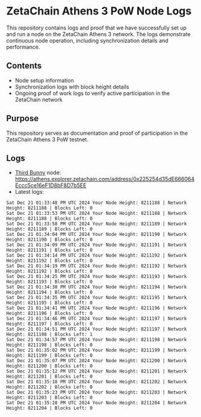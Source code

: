 # ZetaChain Athens 3 PoW Node Logs
This repository contains logs and proof that we have successfully set up and run a node on the ZetaChain Athens 3 network. The logs demonstrate continuous node operation, including synchronization details and performance.

## Contents
- Node setup information
- Synchronization logs with block height details
- Ongoing proof of work logs to verify active participation in the ZetaChain network

## Purpose
This repository serves as documentation and proof of participation in the ZetaChain Athens 3 PoW testnet.

## Logs

- [Third Bunny](https://thirdbunny.xyz/) node: https://athens.explorer.zetachain.com/address/0x225254d35dE666064Eccc5ce16eF1D8bF8D7b5EE
- Latest logs:
```
Sat Dec 21 01:33:48 PM UTC 2024 Your Node Height: 8211188 | Network Height: 8211188 | Blocks Left: 0
Sat Dec 21 01:33:53 PM UTC 2024 Your Node Height: 8211188 | Network Height: 8211188 | Blocks Left: 0
Sat Dec 21 01:33:58 PM UTC 2024 Your Node Height: 8211189 | Network Height: 8211189 | Blocks Left: 0
Sat Dec 21 01:34:04 PM UTC 2024 Your Node Height: 8211190 | Network Height: 8211190 | Blocks Left: 0
Sat Dec 21 01:34:09 PM UTC 2024 Your Node Height: 8211191 | Network Height: 8211191 | Blocks Left: 0
Sat Dec 21 01:34:14 PM UTC 2024 Your Node Height: 8211192 | Network Height: 8211192 | Blocks Left: 0
Sat Dec 21 01:34:19 PM UTC 2024 Your Node Height: 8211192 | Network Height: 8211192 | Blocks Left: 0
Sat Dec 21 01:34:25 PM UTC 2024 Your Node Height: 8211193 | Network Height: 8211193 | Blocks Left: 0
Sat Dec 21 01:34:30 PM UTC 2024 Your Node Height: 8211194 | Network Height: 8211194 | Blocks Left: 0
Sat Dec 21 01:34:35 PM UTC 2024 Your Node Height: 8211195 | Network Height: 8211195 | Blocks Left: 0
Sat Dec 21 01:34:41 PM UTC 2024 Your Node Height: 8211196 | Network Height: 8211196 | Blocks Left: 0
Sat Dec 21 01:34:46 PM UTC 2024 Your Node Height: 8211197 | Network Height: 8211197 | Blocks Left: 0
Sat Dec 21 01:34:51 PM UTC 2024 Your Node Height: 8211197 | Network Height: 8211198 | Blocks Left: 1
Sat Dec 21 01:34:57 PM UTC 2024 Your Node Height: 8211198 | Network Height: 8211198 | Blocks Left: 0
Sat Dec 21 01:35:02 PM UTC 2024 Your Node Height: 8211199 | Network Height: 8211199 | Blocks Left: 0
Sat Dec 21 01:35:07 PM UTC 2024 Your Node Height: 8211200 | Network Height: 8211200 | Blocks Left: 0
Sat Dec 21 01:35:12 PM UTC 2024 Your Node Height: 8211201 | Network Height: 8211201 | Blocks Left: 0
Sat Dec 21 01:35:18 PM UTC 2024 Your Node Height: 8211202 | Network Height: 8211202 | Blocks Left: 0
Sat Dec 21 01:35:23 PM UTC 2024 Your Node Height: 8211203 | Network Height: 8211203 | Blocks Left: 0
Sat Dec 21 01:35:28 PM UTC 2024 Your Node Height: 8211204 | Network Height: 8211204 | Blocks Left: 0
```
